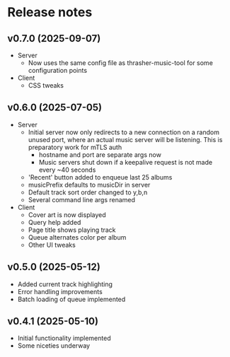 # Release notes

## v0.7.0 (2025-09-07)

- Server
  - Now uses the same config file as thrasher-music-tool for some
    configuration points
- Client
  - CSS tweaks


## v0.6.0 (2025-07-05)

- Server
  - Initial server now only redirects to a new connection on a random
    unused port, where an actual music server will be listening. This is
    preparatory work for mTLS auth
    - hostname and port are separate args now
    - Music servers shut down if a keepalive request is not made every
      ~40 seconds
  - 'Recent' button added to enqueue last 25 albums
  - musicPrefix defaults to musicDir in server
  - Default track sort order changed to y,b,n
  - Several command line args renamed
- Client
  - Cover art is now displayed
  - Query help added
  - Page title shows playing track
  - Queue alternates color per album
  - Other UI tweaks

## v0.5.0 (2025-05-12)

- Added current track highlighting
- Error handling improvements
- Batch loading of queue implemented

## v0.4.1 (2025-05-10)

- Initial functionality implemented
- Some niceties underway
